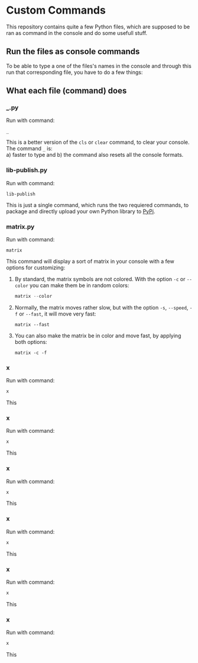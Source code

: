 # Custom Commands
This repository contains quite a few Python files, which are supposed to be ran as command in the console and do some usefull stuff.

## Run the files as console commands
To be able to type a one of the files's names in the console and through this run that corresponding file, you have to do a few things:<br>

## What each file (command) does

### _.py
Run with command:
```console
_
```
This is a better version of the `cls` or `clear` command, to clear your console. The command `_` is:<br>
a) faster to type and
b) the command also resets all the console formats.

### lib-publish.py
Run with command:
```console
lib-publish
```
This is just a single command, which runs the two requiered commands, to package and directly upload your own Python library to [PyPi](https://pypi.org/).
### matrix.py
Run with command:
```console
matrix
```
This command will display a sort of matrix in your console with a few options for customizing:
1. By standard, the matrix symbols are not colored. With the option `-c` or `--color` you can make them be in random colors:
   
   ```cpp
   matrix --color
   ```
3. Normally, the matrix moves rather slow, but with the option `-s`, `--speed`, `-f` or `--fast`, it will move very fast:
   
   ```console
   matrix --fast
   ```
3. You can also make the matrix be in color and move fast, by applying both options:

   ```console
   matrix -c -f
   ```

### x
Run with command:
```ps
x
```
This 

### x
Run with command:
```ps
x
```
This 

### x
Run with command:
```ps
x
```
This 

### x
Run with command:
```ps
x
```
This 

### x
Run with command:
```ps
x
```
This 

### x
Run with command:
```ps
x
```
This 
